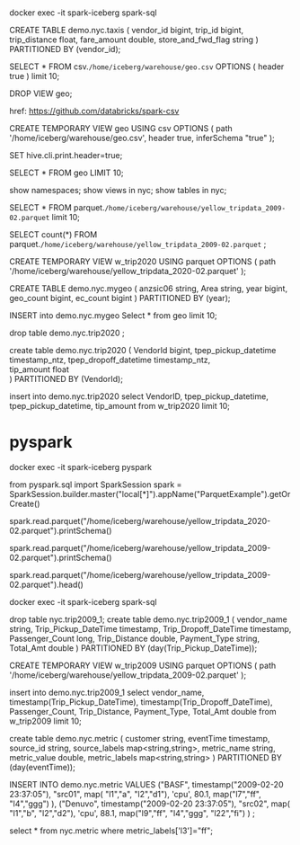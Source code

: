 
# 
docker exec -it spark-iceberg spark-sql


CREATE TABLE demo.nyc.taxis
(
  vendor_id bigint,
  trip_id bigint,
  trip_distance float,
  fare_amount double,
  store_and_fwd_flag string
)
PARTITIONED BY (vendor_id);


SELECT * 
FROM csv.`/home/iceberg/warehouse/geo.csv` 
OPTIONS (
    header true
)
limit 10;



DROP VIEW geo;

href: https://github.com/databricks/spark-csv

CREATE TEMPORARY VIEW geo
USING csv 
OPTIONS (
  path '/home/iceberg/warehouse/geo.csv',
  header true,
  inferSchema "true"
 );


SET hive.cli.print.header=true;

SELECT * FROM geo LIMIT 10;

show namespaces;
show views in nyc;
show tables in nyc;

SELECT * 
FROM parquet.`/home/iceberg/warehouse/yellow_tripdata_2009-02.parquet`
limit 10;

SELECT count(*) 
FROM parquet.`/home/iceberg/warehouse/yellow_tripdata_2009-02.parquet` ;


CREATE TEMPORARY VIEW w_trip2020
USING parquet
OPTIONS (
  path '/home/iceberg/warehouse/yellow_tripdata_2020-02.parquet'
);




CREATE TABLE demo.nyc.mygeo
(
 anzsic06 string,
 Area string,
 year bigint,
 geo_count bigint,
 ec_count bigint
)
PARTITIONED BY (year);

INSERT into demo.nyc.mygeo
Select * from geo limit 10;

drop table demo.nyc.trip2020 ;

create table demo.nyc.trip2020 
(
   VendorId bigint,
   tpep_pickup_datetime timestamp_ntz,
   tpep_dropoff_datetime timestamp_ntz,  
   tip_amount float   
)
PARTITIONED BY (VendorId);

insert into demo.nyc.trip2020
select VendorID, tpep_pickup_datetime, tpep_pickup_datetime, tip_amount 
from w_trip2020 limit 10;


# pyspark 
docker exec -it spark-iceberg pyspark

from pyspark.sql import SparkSession
spark = SparkSession.builder.master("local[*]").appName("ParquetExample").getOrCreate()


spark.read.parquet("/home/iceberg/warehouse/yellow_tripdata_2020-02.parquet").printSchema()

spark.read.parquet("/home/iceberg/warehouse/yellow_tripdata_2009-02.parquet").printSchema()

spark.read.parquet("/home/iceberg/warehouse/yellow_tripdata_2009-02.parquet").head()



docker exec -it spark-iceberg spark-sql

drop table nyc.trip2009_1;
create table demo.nyc.trip2009_1
(
  vendor_name string,
  Trip_Pickup_DateTime timestamp,
  Trip_Dropoff_DateTime timestamp,
  Passenger_Count long,
  Trip_Distance double,
  Payment_Type string,
  Total_Amt double
)
PARTITIONED BY (day(Trip_Pickup_DateTime));


CREATE TEMPORARY VIEW w_trip2009
USING parquet
OPTIONS (
  path '/home/iceberg/warehouse/yellow_tripdata_2009-02.parquet'
);


insert into demo.nyc.trip2009_1
select
  vendor_name,
  timestamp(Trip_Pickup_DateTime),
  timestamp(Trip_Dropoff_DateTime),
  Passenger_Count,
  Trip_Distance,
  Payment_Type,
  Total_Amt double
from w_trip2009 limit 10;


create table demo.nyc.metric 
(
   customer string,
   eventTime timestamp,
   source_id string,
   source_labels map<string,string>,
   metric_name string,
   metric_value double,
   metric_labels map<string,string>
)
PARTITIONED BY (day(eventTime));

INSERT INTO demo.nyc.metric
VALUES 
("BASF",   timestamp("2009-02-20 23:37:05"), "src01", map( "l1","a", "l2","d1"), 'cpu', 80.1, map("l7","ff", "l4","ggg") ),
("Denuvo", timestamp("2009-02-20 23:37:05"), "src02", map( "l1","b", "l2","d2"), 'cpu', 88.1, map("l9","ff", "l4","ggg", "l22","fi") ) 
;


select * from nyc.metric where metric_labels['l3']="ff";
